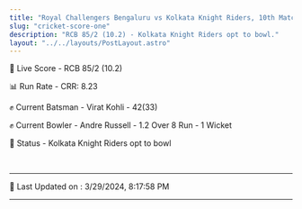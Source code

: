 ```yaml
---
title: "Royal Challengers Bengaluru vs Kolkata Knight Riders, 10th Match - Live Cricket Score"
slug: "cricket-score-one"
description: "RCB 85/2 (10.2) - Kolkata Knight Riders opt to bowl."
layout: "../../layouts/PostLayout.astro"
---
```


🔴 Live Score - RCB 85/2 (10.2)  

📊 Run Rate - CRR: 8.23  

✊ Current Batsman - Virat Kohli - 42(33)  

✊ Current Bowler - Andre Russell - 1.2 Over 8 Run - 1 Wicket  

📑 Status - Kolkata Knight Riders opt to bowl

<br />

***

📝 Last Updated on : 3/29/2024, 8:17:58 PM

***

